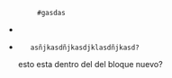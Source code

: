             #gasdas
*
*        asñjkasdñjkasdjklasdñjkasd?
  esto esta dentro del del bloque nuevo?
